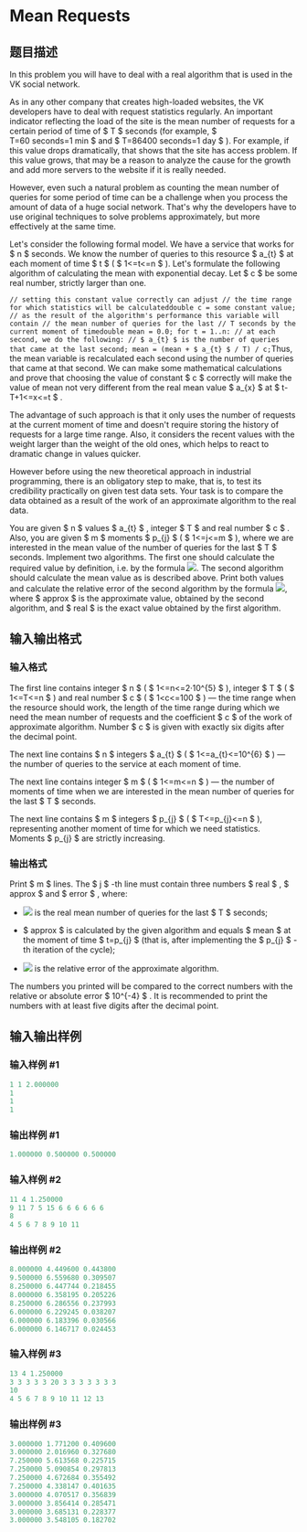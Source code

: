 # Mean Requests

## 题目描述

In this problem you will have to deal with a real algorithm that is used in the VK social network.

As in any other company that creates high-loaded websites, the VK developers have to deal with request statistics regularly. An important indicator reflecting the load of the site is the mean number of requests for a certain period of time of $ T $ seconds (for example, $ T=60 seconds=1 min $ and $ T=86400 seconds=1 day $ ). For example, if this value drops dramatically, that shows that the site has access problem. If this value grows, that may be a reason to analyze the cause for the growth and add more servers to the website if it is really needed.

However, even such a natural problem as counting the mean number of queries for some period of time can be a challenge when you process the amount of data of a huge social network. That's why the developers have to use original techniques to solve problems approximately, but more effectively at the same time.

Let's consider the following formal model. We have a service that works for $ n $ seconds. We know the number of queries to this resource $ a_{t} $ at each moment of time $ t $ ( $ 1<=t<=n $ ). Let's formulate the following algorithm of calculating the mean with exponential decay. Let $ c $ be some real number, strictly larger than one.

`// setting this constant value correctly can adjust // the time range for which statistics will be calculateddouble c = some constant value; // as the result of the algorithm's performance this variable will contain // the mean number of queries for the last // T seconds by the current moment of timedouble mean = 0.0; for t = 1..n: // at each second, we do the following: // $ a_{t} $ is the number of queries that came at the last second; mean = (mean + $ a_{t} $ / T) / c;`Thus, the mean variable is recalculated each second using the number of queries that came at that second. We can make some mathematical calculations and prove that choosing the value of constant $ c $ correctly will make the value of mean not very different from the real mean value $ a_{x} $ at $ t-T+1<=x<=t $ .

The advantage of such approach is that it only uses the number of requests at the current moment of time and doesn't require storing the history of requests for a large time range. Also, it considers the recent values with the weight larger than the weight of the old ones, which helps to react to dramatic change in values quicker.

However before using the new theoretical approach in industrial programming, there is an obligatory step to make, that is, to test its credibility practically on given test data sets. Your task is to compare the data obtained as a result of the work of an approximate algorithm to the real data.

You are given $ n $ values $ a_{t} $ , integer $ T $ and real number $ c $ . Also, you are given $ m $ moments $ p_{j} $ ( $ 1<=j<=m $ ), where we are interested in the mean value of the number of queries for the last $ T $ seconds. Implement two algorithms. The first one should calculate the required value by definition, i.e. by the formula ![](https://cdn.luogu.com.cn/upload/vjudge_pic/CF523B/39b0157f54538cc886080bc9ab082aefaa069278.png). The second algorithm should calculate the mean value as is described above. Print both values and calculate the relative error of the second algorithm by the formula ![](https://cdn.luogu.com.cn/upload/vjudge_pic/CF523B/4b57cc4cd99b2594c9965dc36459d21d357fee0d.png), where $ approx $ is the approximate value, obtained by the second algorithm, and $ real $ is the exact value obtained by the first algorithm.

## 输入输出格式

### 输入格式

The first line contains integer $ n $ ( $ 1<=n<=2·10^{5} $ ), integer $ T $ ( $ 1<=T<=n $ ) and real number $ c $ ( $ 1&lt;c<=100 $ ) — the time range when the resource should work, the length of the time range during which we need the mean number of requests and the coefficient $ c $ of the work of approximate algorithm. Number $ c $ is given with exactly six digits after the decimal point.

The next line contains $ n $ integers $ a_{t} $ ( $ 1<=a_{t}<=10^{6} $ ) — the number of queries to the service at each moment of time.

The next line contains integer $ m $ ( $ 1<=m<=n $ ) — the number of moments of time when we are interested in the mean number of queries for the last $ T $ seconds.

The next line contains $ m $ integers $ p_{j} $ ( $ T<=p_{j}<=n $ ), representing another moment of time for which we need statistics. Moments $ p_{j} $ are strictly increasing.

### 输出格式

Print $ m $ lines. The $ j $ -th line must contain three numbers $ real $ , $ approx $ and $ error $ , where:

- ![](https://cdn.luogu.com.cn/upload/vjudge_pic/CF523B/b7234395b6dbdb9b7a7f3edccb4d4893a40d5d8b.png) is the real mean number of queries for the last $ T $ seconds;

- $ approx $ is calculated by the given algorithm and equals $ mean $ at the moment of time $ t=p_{j} $ (that is, after implementing the $ p_{j} $ -th iteration of the cycle);

- ![](https://cdn.luogu.com.cn/upload/vjudge_pic/CF523B/6ed516bae730002debbbf0fe9f9f09a1e9ba3dee.png) is the relative error of the approximate algorithm.

The numbers you printed will be compared to the correct numbers with the relative or absolute error $ 10^{-4} $ . It is recommended to print the numbers with at least five digits after the decimal point.

## 输入输出样例

### 输入样例 #1

```cpp
1 1 2.000000
1
1
1

```
### 输出样例 #1

```cpp
1.000000 0.500000 0.500000

```
### 输入样例 #2

```cpp
11 4 1.250000
9 11 7 5 15 6 6 6 6 6 6
8
4 5 6 7 8 9 10 11

```
### 输出样例 #2

```cpp
8.000000 4.449600 0.443800
9.500000 6.559680 0.309507
8.250000 6.447744 0.218455
8.000000 6.358195 0.205226
8.250000 6.286556 0.237993
6.000000 6.229245 0.038207
6.000000 6.183396 0.030566
6.000000 6.146717 0.024453

```
### 输入样例 #3

```cpp
13 4 1.250000
3 3 3 3 3 20 3 3 3 3 3 3 3
10
4 5 6 7 8 9 10 11 12 13

```
### 输出样例 #3

```cpp
3.000000 1.771200 0.409600
3.000000 2.016960 0.327680
7.250000 5.613568 0.225715
7.250000 5.090854 0.297813
7.250000 4.672684 0.355492
7.250000 4.338147 0.401635
3.000000 4.070517 0.356839
3.000000 3.856414 0.285471
3.000000 3.685131 0.228377
3.000000 3.548105 0.182702

```
